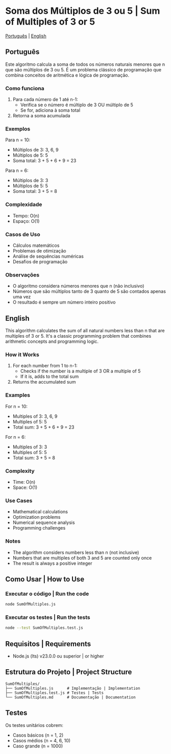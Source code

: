 # Soma dos Múltiplos de 3 ou 5 | Sum of Multiples of 3 or 5

[Português](#português) | [English](#english)

## Português

Este algoritmo calcula a soma de todos os números naturais menores que n que são múltiplos de 3 ou 5. É um problema clássico de programação que combina conceitos de aritmética e lógica de programação.

### Como funciona

1. Para cada número de 1 até n-1:
   - Verifica se o número é múltiplo de 3 OU múltiplo de 5
   - Se for, adiciona à soma total
2. Retorna a soma acumulada

### Exemplos

Para n = 10:
- Múltiplos de 3: 3, 6, 9
- Múltiplos de 5: 5
- Soma total: 3 + 5 + 6 + 9 = 23

Para n = 6:
- Múltiplos de 3: 3
- Múltiplos de 5: 5
- Soma total: 3 + 5 = 8

### Complexidade
- Tempo: O(n)
- Espaço: O(1)

### Casos de Uso
- Cálculos matemáticos
- Problemas de otimização
- Análise de sequências numéricas
- Desafios de programação

### Observações
- O algoritmo considera números menores que n (não inclusivo)
- Números que são múltiplos tanto de 3 quanto de 5 são contados apenas uma vez
- O resultado é sempre um número inteiro positivo

## English

This algorithm calculates the sum of all natural numbers less than n that are multiples of 3 or 5. It's a classic programming problem that combines arithmetic concepts and programming logic.

### How it Works

1. For each number from 1 to n-1:
   - Checks if the number is a multiple of 3 OR a multiple of 5
   - If it is, adds to the total sum
2. Returns the accumulated sum

### Examples

For n = 10:
- Multiples of 3: 3, 6, 9
- Multiples of 5: 5
- Total sum: 3 + 5 + 6 + 9 = 23

For n = 6:
- Multiples of 3: 3
- Multiples of 5: 5
- Total sum: 3 + 5 = 8

### Complexity
- Time: O(n)
- Space: O(1)

### Use Cases
- Mathematical calculations
- Optimization problems
- Numerical sequence analysis
- Programming challenges

### Notes
- The algorithm considers numbers less than n (not inclusive)
- Numbers that are multiples of both 3 and 5 are counted only once
- The result is always a positive integer

## Como Usar | How to Use

### Executar o código | Run the code
```bash
node SumOfMultiples.js
```

### Executar os testes | Run the tests
```bash
node --test SumOfMultiples.test.js
```

## Requisitos | Requirements
- Node.js (lts) v23.0.0 ou superior | or higher

## Estrutura do Projeto | Project Structure
```
SumOfMultiples/
├── SumOfMultiples.js      # Implementação | Implementation
├── SumOfMultiples.test.js # Testes | Tests
└── SumOfMultiples.md      # Documentação | Documentation
```

## Testes
Os testes unitários cobrem:
- Casos básicos (n = 1, 2)
- Casos médios (n = 4, 6, 10)
- Caso grande (n = 1000) 